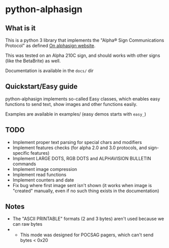 # python-alphasign

## What is it

This is a python 3 library that implements the "Alpha® Sign Communications Protocol" as defined [On alphasign website](https://alpha-american.com/p-alpha-communications-protocol.html).

This was tested on an Alpha 210C sign, and should works with other signs (like the BetaBrite) as well.

Documentation is available in the `docs/` dir

## Quickstart/Easy guide

python-alphasign implements so-called Easy classes, which enables easy functions to send text, show images and other functions easily.

Examples are available in examples/ (easy demos starts with `easy_`)

## TODO

* Implement proper text parsing for special chars and modifiers
* Implement features checks (for alpha 2.0 and 3.0 protocols, and sign-specific features)
* Implement LARGE DOTS, RGB DOTS and ALPHAVISION BULLETIN commands
* Implement image compression
* Implement read functions
* Implement counters and date
* Fix bug where first image sent isn't shown (it works when image is "created" manually, even if no such thing exists in the documentation)

## Notes

* The "ASCII PRINTABLE" formats (2 and 3 bytes) aren't used because we can raw bytes
* * This mode was designed for POCSAG pagers, which can't send bytes < 0x20
